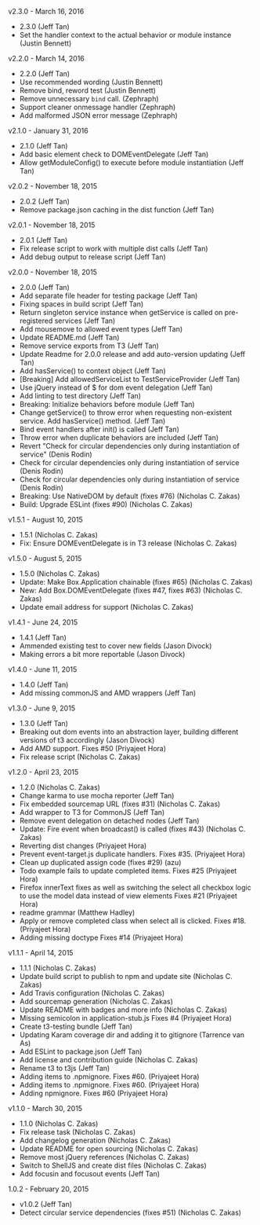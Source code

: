 v2.3.0 - March 16, 2016

* 2.3.0 (Jeff Tan)
* Set the handler context to the actual behavior or module instance (Justin Bennett)

v2.2.0 - March 14, 2016

* 2.2.0 (Jeff Tan)
* Use recommended wording (Justin Bennett)
* Remove bind, reword test (Justin Bennett)
* Remove unnecessary `bind` call. (Zephraph)
* Support cleaner onmessage handler (Zephraph)
* Add malformed JSON error message (Zephraph)

v2.1.0 - January 31, 2016

* 2.1.0 (Jeff Tan)
* Add basic element check to DOMEventDelegate (Jeff Tan)
* Allow getModuleConfig() to execute before module instantiation (Jeff Tan)

v2.0.2 - November 18, 2015

* 2.0.2 (Jeff Tan)
* Remove package.json caching in the dist function (Jeff Tan)

v2.0.1 - November 18, 2015

* 2.0.1 (Jeff Tan)
* Fix release script to work with multiple dist calls (Jeff Tan)
* Add debug output to release script (Jeff Tan)

v2.0.0 - November 18, 2015

* 2.0.0 (Jeff Tan)
* Add separate file header for testing package (Jeff Tan)
* Fixing spaces in build script (Jeff Tan)
* Return singleton service instance when getService is called on pre-registered services (Jeff Tan)
* Add mousemove to allowed event types (Jeff Tan)
* Update README.md (Jeff Tan)
* Remove service exports from T3 (Jeff Tan)
* Update Readme for 2.0.0 release and add auto-version updating (Jeff Tan)
* Add hasService() to context object (Jeff Tan)
* [Breaking] Add allowedServiceList to TestServiceProvider (Jeff Tan)
* Use jQuery instead of $ for dom event delegation (Jeff Tan)
* Add linting to test directory (Jeff Tan)
* Breaking: Initialize behaviors before module (Jeff Tan)
* Change getService() to throw error when requesting non-existent service. Add hasService() method. (Jeff Tan)
* Bind event handlers after init() is called (Jeff Tan)
* Throw error when duplicate behaviors are included (Jeff Tan)
* Revert "Check for circular dependencies only during instantiation of service" (Denis Rodin)
* Check for circular dependencies only during instantiation of service (Denis Rodin)
* Check for circular dependencies only during instantiation of service (Denis Rodin)
* Breaking: Use NativeDOM by default (fixes #76) (Nicholas C. Zakas)
* Build: Upgrade ESLint (fixes #90) (Nicholas C. Zakas)

v1.5.1 - August 10, 2015

* 1.5.1 (Nicholas C. Zakas)
* Fix: Ensure DOMEventDelegate is in T3 release (Nicholas C. Zakas)

v1.5.0 - August 5, 2015

* 1.5.0 (Nicholas C. Zakas)
* Update: Make Box.Application chainable (fixes #65) (Nicholas C. Zakas)
* New: Add Box.DOMEventDelegate (fixes #47, fixes #63) (Nicholas C. Zakas)
* Update email address for support (Nicholas C. Zakas)

v1.4.1 - June 24, 2015

* 1.4.1 (Jeff Tan)
* Ammended existing test to cover new fields (Jason Divock)
* Making errors a bit more reportable (Jason Divock)

v1.4.0 - June 11, 2015

* 1.4.0 (Jeff Tan)
* Add missing commonJS and AMD wrappers (Jeff Tan)

v1.3.0 - June 9, 2015

* 1.3.0 (Jeff Tan)
* Breaking out dom events into an abstraction layer, building different versions of t3 accordingly (Jason Divock)
* Add AMD support. Fixes #50 (Priyajeet Hora)
* Fix release script (Nicholas C. Zakas)

v1.2.0 - April 23, 2015

* 1.2.0 (Nicholas C. Zakas)
* Change karma to use mocha reporter (Jeff Tan)
* Fix embedded sourcemap URL (fixes #31) (Nicholas C. Zakas)
* Add wrapper to T3 for CommonJS (Jeff Tan)
* Remove event delegation on detached nodes (Jeff Tan)
* Update: Fire event when broadcast() is called (fixes #43) (Nicholas C. Zakas)
* Reverting dist changes (Priyajeet Hora)
* Prevent event-target.js duplicate handlers. Fixes #35. (Priyajeet Hora)
* Clean up duplicated assign code (fixes #29) (azu)
* Todo example fails to update completed items. Fixes #25 (Priyajeet Hora)
* Firefox innerText fixes as well as switching the select all checkbox logic to use the model data instead of view elements Fixes #21 (Priyajeet Hora)
* readme grammar (Matthew Hadley)
* Apply or remove completed class when select all is clicked. Fixes #18. (Priyajeet Hora)
* Adding missing doctype Fixes #14 (Priyajeet Hora)

v1.1.1 - April 14, 2015

* 1.1.1 (Nicholas C. Zakas)
* Update build script to publish to npm and update site (Nicholas C. Zakas)
* Add Travis configuration (Nicholas C. Zakas)
* Add sourcemap generation (Nicholas C. Zakas)
* Update README with badges and more info (Nicholas C. Zakas)
* Missing semicolon in application-stub.js Fixes #4 (Priyajeet Hora)
* Create t3-testing bundle (Jeff Tan)
* Updating Karam coverage dir and adding it to gitignore (Tarrence van As)
* Add ESLint to package.json (Jeff Tan)
* Add license and contribution guide (Nicholas C. Zakas)
* Rename t3 to t3js (Jeff Tan)
* Adding items to .npmignore. Fixes #60. (Priyajeet Hora)
* Adding items to .npmignore. Fixes #60. (Priyajeet Hora)
* Adding npmignore. Fixes #60 (Priyajeet Hora)

v1.1.0 - March 30, 2015

* 1.1.0 (Nicholas C. Zakas)
* Fix release task (Nicholas C. Zakas)
* Add changelog generation (Nicholas C. Zakas)
* Update README for open sourcing (Nicholas C. Zakas)
* Remove most jQuery references (Nicholas C. Zakas)
* Switch to ShellJS and create dist files (Nicholas C. Zakas)
* Add focusin and focusout events (Jeff Tan)

1.0.2 - February 20, 2015

* v1.0.2 (Jeff Tan)
* Detect circular service dependencies (fixes #51) (Nicholas C. Zakas)
